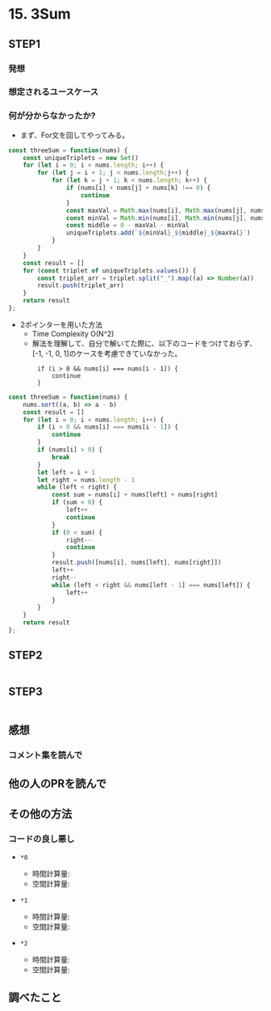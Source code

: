 # 15. 3Sum

## STEP1

### 発想

### 想定されるユースケース

### 何が分からなかったか?

- まず、For文を回してやってみる。

```javascript
const threeSum = function(nums) {
    const uniqueTriplets = new Set()
    for (let i = 0; i < nums.length; i++) {
        for (let j = i + 1; j < nums.length;j++) {
            for (let k = j + 1; k < nums.length; k++) {
                if (nums[i] + nums[j] + nums[k] !== 0) {
                    continue
                }
                const maxVal = Math.max(nums[i], Math.max(nums[j], nums[k]))
                const minVal = Math.min(nums[i], Math.min(nums[j], nums[k]))
                const middle = 0 - maxVal - minVal
                uniqueTriplets.add(`${minVal}_${middle}_${maxVal}`)
            }
        }
    }
    const result = []
    for (const triplet of uniqueTriplets.values()) {
        const triplet_arr = triplet.split("_").map((a) => Number(a))
        result.push(triplet_arr)
    }
    return result
};
```

- 2ポインターを用いた方法
  - Time Complexity O(N^2)
  - 解法を理解して、自分で解いてた際に、以下のコードをつけておらず、
    [-1, -1, 0, 1]のケースを考慮できていなかった。

```javasciprt
        if (i > 0 && nums[i] === nums[i - 1]) {
            continue
        }
```

```javascript
const threeSum = function(nums) {
    nums.sort((a, b) => a - b)
    const result = []
    for (let i = 0; i < nums.length; i++) {
        if (i > 0 && nums[i] === nums[i - 1]) {
            continue
        }
        if (nums[i] > 0) {
            break
        }
        let left = i + 1
        let right = nums.length - 1
        while (left < right) {
            const sum = nums[i] + nums[left] + nums[right]
            if (sum < 0) {
                left++
                continue
            }
            if (0 < sum) {
                right--
                continue
            }
            result.push([nums[i], nums[left], nums[right]])
            left++
            right--
            while (left < right && nums[left - 1] === nums[left]) {
                left++
            }
        }
    }
    return result
};
```

## STEP2

```javascript
```

## STEP3

```javascript
```

## 感想

### コメント集を読んで

## 他の人のPRを読んで

## その他の方法

### コードの良し悪し

* `*0`
  * 時間計算量:
  * 空間計算量:

* `*1`
  * 時間計算量:
  * 空間計算量:

* `*2`
  * 時間計算量:
  * 空間計算量:

## 調べたこと

